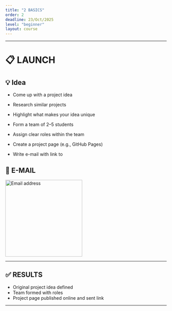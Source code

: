 ```yaml
---
title: "2 BASICS"      
order: 2                      
deadline: 23/Oct/2025              
level: "beginner"            
layout: course                
---
```



---

# 📋 LAUNCH


## 💡	Idea 

- Come up with a project idea
  
- Research similar projects
  
- Highlight what makes your idea unique
  
- Form a team of 2–5 students
  
- Assign clear roles within the team
  
- Create a project page (e.g., GitHub Pages)
  
- Write e-mail with link to 

## 📨 E-MAIL  <!-- e-mail -->

  <div class="card">
     <img src="https://lab-rnu-lv.github.io/lab/assets/images/email.jpg" alt="Email address" width="240">
  </div>

---

## ✅ RESULTS
  
- Original project idea defined
- Team formed with roles
- Project page published online and sent link
  
---
